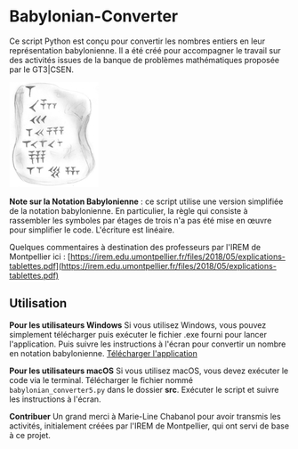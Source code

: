 # Babylonian-Converter

Ce script Python est conçu pour convertir les nombres entiers en leur représentation babylonienne. Il a été créé pour accompagner le travail sur des activités issues de la banque de problèmes mathématiques proposée par le GT3|CSEN.

![tablette](./docs/tab.png)

**Note sur la Notation Babylonienne** : ce script utilise une version simplifiée de la notation babylonienne. En particulier, la règle qui consiste à rassembler les symboles par étages de trois n'a pas été mise en œuvre pour simplifier le code. L'écriture est linéaire. 

Quelques commentaires à destination des professeurs par l'IREM de Montpellier ici : [https://irem.edu.umontpellier.fr/files/2018/05/explications-tablettes.pdf](https://irem.edu.umontpellier.fr/files/2018/05/explications-tablettes.pdf)

## Utilisation

**Pour les utilisateurs Windows**
Si vous utilisez Windows, vous pouvez simplement télécharger puis exécuter le fichier .exe fourni pour lancer l'application. Puis suivre les instructions à l'écran pour convertir un nombre en notation babylonienne.
[Télécharger l'application](https://github.com/romainbourdoncle/babylonian_converter/releases/download/Babylonian_converter1.0.0/babylonian_converter5.exe)

**Pour les utilisateurs macOS**
Si vous utilisez macOS, vous devez exécuter le code via le terminal. Télécharger le fichier nommé ```babylonian_converter5.py``` dans le dossier **src**. Exécuter le script et suivre les instructions à l'écran.

**Contribuer**
Un grand merci à Marie-Line Chabanol pour avoir transmis les activités, initialement créées par l'IREM de Montpellier, qui ont servi de base à ce projet.
